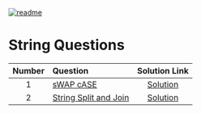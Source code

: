 [![readme](https://img.shields.io/badge/quick%20link-Back%20To%20Main%20Readme%20File-1f72ff.svg)](../README.md)

# String Questions

| Number | Question | Solution Link |
|:------:|:---------|:-------------:|
| 1 | [sWAP cASE](https://www.hackerrank.com/challenges/swap-case) | [Solution](https://github.com/anishLearnsToCode/hackerrank-python/blob/master/strings/swap-case.py) |
| 2 | [String Split and Join](https://www.hackerrank.com/challenges/python-string-split-and-join) | [Solution](https://github.com/anishLearnsToCode/hackerrank-python/blob/master/strings/string-split-and-join.py) |
